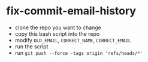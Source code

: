 # fix-commit-email-history
- clone the repo you want to change
- copy this bash script into the repo
- modify `OLD_EMAIL`, `CORRECT_NAME`, `CORRECT_EMAIL`
- run the script
- run `git push --force -tags origin 'refs/heads/*'`
